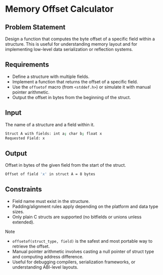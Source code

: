 # Memory Offset Calculator

## Problem Statement

Design a function that computes the byte offset of a specific field within a structure. This is useful for understanding memory layout and for implementing low-level data serialization or reflection systems.

## Requirements

- Define a structure with multiple fields.
- Implement a function that returns the offset of a specific field.
- Use the `offsetof` macro (from `<stddef.h>`) or simulate it with manual pointer arithmetic.
- Output the offset in bytes from the beginning of the struct.

## Input

The name of a structure and a field within it.

```bash
Struct A with fields: int a; char b; float x
Requested Field: x
```

## Output

Offset in bytes of the given field from the start of the struct.

```bash
Offset of field 'x' in struct A = 8 bytes
```

## Constraints

- Field name must exist in the structure.
- Padding/alignment rules apply depending on the platform and data type sizes.
- Only plain C structs are supported (no bitfields or unions unless extended).

> [!NOTE]
>
> - `offsetof(struct_type, field)` is the safest and most portable way to retrieve the offset.
> - Manual pointer arithmetic involves casting a null pointer of struct type and computing address difference.
> - Useful for debugging compilers, serialization frameworks, or understanding ABI-level layouts.
